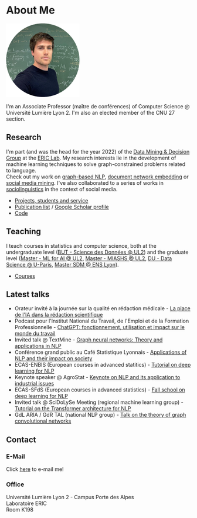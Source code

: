 # About Me

<img src="https://github.com/AdrienGuille/adrienguille.github.io/blob/main/assets/images/avatar.png?raw=true" width="200"/>

I'm an Associate Professor (maître de conférences) of Computer Science @ Université Lumière Lyon 2. I'm also an elected member of the CNU 27 section.

## Research

I'm part (and was the head for the year 2022) of the [Data Mining & Decision Group](https://eric.msh-lse.fr/recherche/equipe-dmd/) at the [ERIC Lab](https://eric.msh-lse.fr). My research interests lie in the development of machine learning techniques to solve graph-constrained problems related to language. <br>Check out my work on [graph-based NLP](https://adrienguille.github.io/graph_nlp.html), [document network embedding](https://adrienguille.github.io/document_network_embedding.html) or [social media mining](https://adrienguille.github.io/social_media_mining.html). I've also collaborated to a series of works in [sociolinguistics](https://adrienguille.github.io/sociolinguistics.html) in the context of social media.

- [Projects, students and service](https://adrienguille.github.io/research.html)
- [Publication list](https://adrienguille.github.io/publications.html) / [Google Scholar profile](https://scholar.google.com/citations?user=mM_oO18AAAAJ)
- [Code](https://adrienguille.github.io/code.html)

## Teaching

I teach courses in statistics and computer science, both at the undergraduate level ([BUT - Science des Données @ UL2](https://iut.univ-lyon2.fr/formations/but/but-science-des-donnees)) and the graduate level ([Master - ML for AI @ UL2](https://www.univ-lyon2.fr/master-2-informatique-machine-learning-pour-lintelligence-artficielle-mlai), [Master - MIASHS @ UL2](https://assp.univ-lyon2.fr/formation/en-alternance/master-miashs), [DU - Data Science @ U-Paris](https://iutparis-seine.u-paris.fr/metiers-de-la-data/diplome-duniversite-analyste-data-science/), [Master SDM @ ENS Lyon](http://www.ens-lyon.fr/MasterSDM/fr/master-2/m2-systemes-complexes)).

- [Courses](https://adrienguille.github.io/teaching.html)

## Latest talks

- Orateur invité à la journée sur la qualité en rédaction médicale - [La place de l'IA dans la rédaction scientifique](https://www.abelia-science.fr)
- Podcast pour l'Institut National du Travail, de l'Emploi et de la Formation Professionnelle - [ChatGPT: fonctionnement, utilisation et impact sur le monde du travail](https://www.intefp.tv/podcast)
- Invited talk @ TextMine - [Graph neural networks: Theory and applications in NLP](https://textmine.sciencesconf.org/data/pages/Adrien_TextMine.pdf)
- Conférence grand public au Café Statistique Lyonnais - [Applications of NLP and their impact on society](http://cafestatistiquelyonnais.blogspot.com/p/compte-rendus-des-cafes-passes.html)
- ECAS-ENBIS (European courses in advanced statitics) - [Tutorial on deep learning for NLP](https://conferences.enbis.org/event/23/)
- Keynote speaker @ AgroStat - [Keynote on NLP and its application to industrial issues](https://drive.google.com/file/d/1KeAyvpEZ_KwCngF_3zmjQXDxeR3jJR0E/view)
- ECAS-SFdS (European courses in advanced statistics) - [Fall school on deep learning for NLP](https://www.sfds.asso.fr/fr/ecas/632-home/)
- Invited talk @ SciDoLySe Meeting (regional machine learning group) - [Tutorial on the Transformer architecture for NLP](http://scidolyse.ens-lyon.fr/sites/default/files/2021-05/guile_small.pdf)
- GdL ARIA / GdR TAL (national NLP group) - [Talk on the theory of graph convolutional networks](http://www.asso-aria.org/gdl/2021/20210115/)

## Contact

### E-Mail

Click <a href="mailto:adrien.guille&#64;univ-lyon2.fr">here</a> to e-mail me!

### Office
Université Lumière Lyon 2 - Campus Porte des Alpes<br>Laboratoire ERIC<br>Room K198
